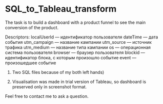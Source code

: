 # SQL_to_Tableau_transform
The task is to build a dashboard with a product funnel to see the main conversion of the product.

Descriptors: 
localUserId — идентификатор пользователя 
dateTime — дата события 
utm_campaign — название кампании 
utm_source — источник трафика 
utm_medium — название типа кампании 
os — операционная система пользователя 
browser — браузер пользователя 
blockid — идентификатор блока, с которым произошло событие
event — произошедшее событие

1) Two SQL files because of my both left hands) 

2) Visualisation was made in trial version of Tableau, so dashboard is preserved only in screenshot format.

Feel free to contact me to ask a question.
